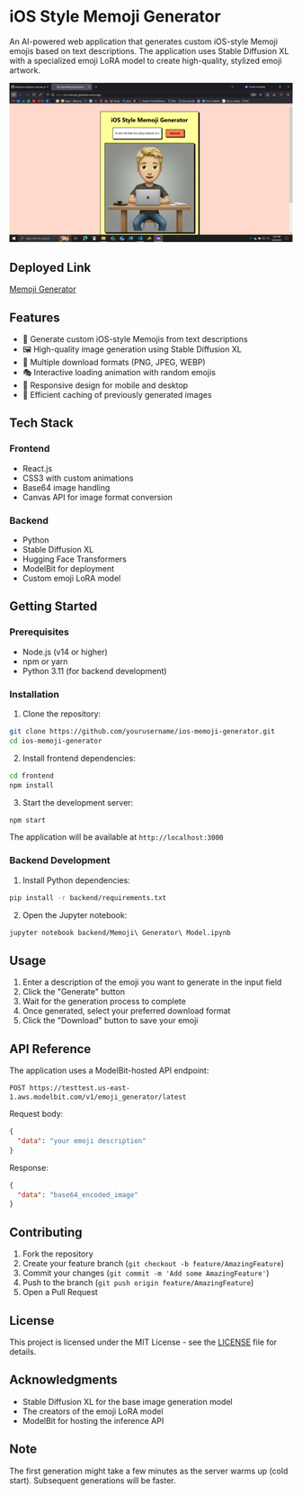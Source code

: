 # iOS Style Memoji Generator

An AI-powered web application that generates custom iOS-style Memoji emojis based on text descriptions. The application uses Stable Diffusion XL with a specialized emoji LoRA model to create high-quality, stylized emoji artwork.

![App Screenshot](frontend/public/app-screenshot.PNG)

## Deployed Link

[Memoji Generator](https://ios-memoji-generator.vercel.app/)

## Features

- 🎨 Generate custom iOS-style Memojis from text descriptions
- 🖼️ High-quality image generation using Stable Diffusion XL
- 💾 Multiple download formats (PNG, JPEG, WEBP)
- 🎭 Interactive loading animation with random emojis
- 📱 Responsive design for mobile and desktop
- 🚀 Efficient caching of previously generated images

## Tech Stack

### Frontend
- React.js
- CSS3 with custom animations
- Base64 image handling
- Canvas API for image format conversion

### Backend
- Python
- Stable Diffusion XL
- Hugging Face Transformers
- ModelBit for deployment
- Custom emoji LoRA model

## Getting Started

### Prerequisites
- Node.js (v14 or higher)
- npm or yarn
- Python 3.11 (for backend development)

### Installation

1. Clone the repository:
```bash
git clone https://github.com/yourusername/ios-memoji-generator.git
cd ios-memoji-generator
```

2. Install frontend dependencies:
```bash
cd frontend
npm install
```

3. Start the development server:
```bash
npm start
```

The application will be available at `http://localhost:3000`

### Backend Development

1. Install Python dependencies:
```bash
pip install -r backend/requirements.txt
```

2. Open the Jupyter notebook:
```bash
jupyter notebook backend/Memoji\ Generator\ Model.ipynb
```

## Usage

1. Enter a description of the emoji you want to generate in the input field
2. Click the "Generate" button
3. Wait for the generation process to complete
4. Once generated, select your preferred download format
5. Click the "Download" button to save your emoji

## API Reference

The application uses a ModelBit-hosted API endpoint:
```
POST https://testtest.us-east-1.aws.modelbit.com/v1/emoji_generator/latest
```

Request body:
```json
{
  "data": "your emoji description"
}
```

Response:
```json
{
  "data": "base64_encoded_image"
}
```

## Contributing

1. Fork the repository
2. Create your feature branch (`git checkout -b feature/AmazingFeature`)
3. Commit your changes (`git commit -m 'Add some AmazingFeature'`)
4. Push to the branch (`git push origin feature/AmazingFeature`)
5. Open a Pull Request

## License

This project is licensed under the MIT License - see the [LICENSE](LICENSE) file for details.

## Acknowledgments

- Stable Diffusion XL for the base image generation model
- The creators of the emoji LoRA model
- ModelBit for hosting the inference API

## Note

The first generation might take a few minutes as the server warms up (cold start). Subsequent generations will be faster.
